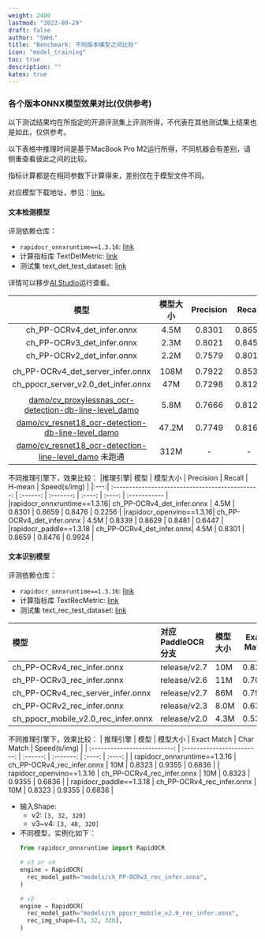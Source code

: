 ```yaml
---
weight: 2400
lastmod: "2022-09-29"
draft: false
author: "SWHL"
title: "Benchmark: 不同版本模型之间比较"
icon: "model_training"
toc: true
description: ""
katex: true
---
```


### 各个版本ONNX模型效果对比(仅供参考)
以下测试结果均在所指定的开源评测集上评测所得，不代表在其他测试集上结果也是如此，仅供参考。

以下表格中推理时间是基于MacBook Pro M2运行所得，不同机器会有差别，请侧重查看彼此之间的比较。

指标计算都是在相同参数下计算得来，差别仅在于模型文件不同。

对应模型下载地址，参见：[link](./download_onnx.md)。


#### 文本检测模型
评测依赖仓库：
- `rapidocr_onnxruntime==1.3.16`: [link](https://github.com/RapidAI/RapidOCR)
- 计算指标库 TextDetMetric: [link](https://github.com/SWHL/TextDetMetric)
- 测试集 text_det_test_dataset: [link](https://huggingface.co/datasets/SWHL/text_det_test_dataset)

详情可以移步[AI Studio](https://aistudio.baidu.com/projectdetail/6679889?sUid=57084&shared=1&ts=1693054678460)运行查看。

|  模型  | 模型大小| Precision | Recall | H-mean   | Speed(s/img) |
| :---------------------------------: | :----------------: | :-------: | :----: | :----: | :------ |
|     ch_PP-OCRv4_det_infer.onnx      |     4.5M      |  0.8301   | 0.8659 | 0.8476 |   0.2256   |
|     ch_PP-OCRv3_det_infer.onnx      |     2.3M      |  0.8021   | 0.8457 | 0.8234 |   0.1660  |
|     ch_PP-OCRv2_det_infer.onnx      |     2.2M      |  0.7579   | 0.8010 | 0.7788 |   0.1570   |
||||||
| ch_PP-OCRv4_det_server_infer.onnx |    108M      |  0.7922   | 0.8533 | 0.8216 |   3.9093   |
| ch_ppocr_server_v2.0_det_infer.onnx |     47M      |  0.7298   | 0.8128 | 0.7691 |   0.7419   |
||||||
|     [damo/cv_proxylessnas_ocr-detection-db-line-level_damo](https://www.modelscope.cn/models/iic/cv_proxylessnas_ocr-detection-db-line-level_damo/summary)      |     5.8M      |  0.7666  | 0.8128 | 0.7890 |   0.6636   |
|     [damo/cv_resnet18_ocr-detection-db-line-level_damo](https://www.modelscope.cn/models/iic/cv_resnet18_ocr-detection-db-line-level_damo/summary)      |     47.2M      |  0.7749  | 0.8167 | 0.7952 |   0.4121   |
|     [damo/cv_resnet18_ocr-detection-line-level_damo](https://modelscope.cn/models/iic/cv_resnet18_ocr-detection-line-level_damo/summary) 未跑通     |     312M      |  -  | - | - |   -  |


不同推理引擎下，效果比较：
|推理引擎|                       模型                       | 模型大小 | Precision | Recall | H-mean | Speed(s/img) |
|:---:| :----------------------------------------------: | :------: | :-------: | :----: | :----: | :----------- |
|rapidocr_onnxruntime==1.3.16| ch_PP-OCRv4_det_infer.onnx |   4.5M   |  0.8301   | 0.8659 | 0.8476 | 0.2256       |
|rapidocr_openvino==1.3.16| ch_PP-OCRv4_det_infer.onnx |   4.5M   |  0.8339   | 0.8629 | 0.8481 | 0.6447       |
|rapidocr_paddle==1.3.18 | ch_PP-OCRv4_det_infer.onnx|   4.5M   |  0.8301   | 0.8659 | 0.8476 | 0.9924       |

#### 文本识别模型
评测依赖仓库：
- `rapidocr_onnxruntime==1.3.16`: [link](https://github.com/RapidAI/RapidOCR)
- 计算指标库 TextRecMetric: [link](https://github.com/SWHL/TextRecMetric)
- 测试集 text_rec_test_dataset: [link](https://huggingface.co/datasets/SWHL/text_rec_test_dataset)


|                模型                  | 对应PaddleOCR分支|  模型大小  |    Exact Match   |   Char Match     |Speed(s/img)  |
| :----- |:---- | :-----| :-------: | :--- | :--|
|ch_PP-OCRv4_rec_infer.onnx | release/v2.7      |       10M        |      0.8323      |     0.9355  |  0.6836 |
|ch_PP-OCRv3_rec_infer.onnx | release/v2.6      |       11M        |      0.7097      |     0.8919  |  0.6362 |
|ch_PP-OCRv4_rec_server_infer.onnx | release/v2.7      |       86M        |      0.7968      |     0.9381  |  0.6967 |
|ch_PP-OCRv2_rec_infer.onnx | release/v2.3     |      8.0M        |       0.6387      |     0.8398      | 0.6138|
|ch_ppocr_mobile_v2.0_rec_infer.onnx  |  release/v2.0    |  4.3M  |       0.5323      |     0.7823     | 0.5575|

不同推理引擎下，效果比较：
|           推理引擎           |            模型            | 模型大小 | Exact Match | Char Match | Speed(s/img) |
| :--------------------------: | :------------------------: | :------: | :-------: | :----: | :----: |
| rapidocr_onnxruntime==1.3.16 | ch_PP-OCRv4_rec_infer.onnx |   10M   |  0.8323   | 0.9355 | 0.6836 |
|  rapidocr_openvino==1.3.16   | ch_PP-OCRv4_rec_infer.onnx |   10M   |  0.8323   | 0.9355 | 0.6836 |
|   rapidocr_paddle==1.3.18    | ch_PP-OCRv4_rec_infer.onnx |   10M   |  0.8323   | 0.9355 | 0.6836 |

- 输入Shape:
  - v2: `[3, 32, 320]`
  - v3~v4: `[3, 48, 320]`
- 不同模型，实例化如下：
  ```python  {linenos=table}
  from rapidocr_onnxruntime import RapidOCR

  # v3 or v4
  engine = RapidOCR(
    rec_model_path="models/ch_PP-OCRv3_rec_infer.onnx",
  )

  # v2
  engine = RapidOCR(
    rec_model_path="models/ch_ppocr_mobile_v2.0_rec_infer.onnx",
    rec_img_shape=[3, 32, 320],
  )
  ```
